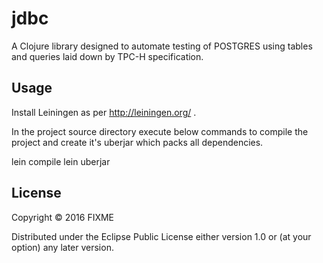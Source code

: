 # jdbc

A Clojure library designed to automate testing of POSTGRES using
tables and queries laid down by TPC-H specification.

## Usage

Install Leiningen as per http://leiningen.org/ .

In the project source directory execute below commands to compile
the project and create it's uberjar which packs all dependencies.

lein compile
lein uberjar

## License

Copyright © 2016 FIXME

Distributed under the Eclipse Public License either version 1.0 or (at
your option) any later version.
